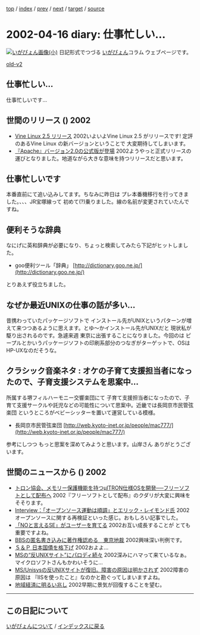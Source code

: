 [top](https://igapyon.github.io/diary/) 
 / [index](https://igapyon.github.io/diary/2002/index.html) 
 / [prev](https://igapyon.github.io/diary/2002/ig020418.html) 
 / [next](https://igapyon.github.io/diary/2002/ig020412.html) 
 / [target](https://igapyon.github.io/diary/2002/ig020416.html) 
 / [source](https://github.com/igapyon/diary/blob/gh-pages/2002/ig020416.html.src.md) 

2002-04-16 diary: 仕事忙しい…
=====================================================================================================
[![いがぴょん画像(小)](https://igapyon.github.io/diary/images/iga200306s.jpg "いがぴょん")](https://igapyon.github.io/diary/memo/memoigapyon.html) 日記形式でつづる [いがぴょん](https://igapyon.github.io/diary/memo/memoigapyon.html)コラム ウェブページです。

[old-v2](ig020416-orig.html)

## 仕事忙しい…

仕事忙しいです…


## 世間のリリース () 2002

* [Vine Linux 2.5 リリース](http://vinelinux.org/PR/press20020415.html)  2002いよいよVine Linux 2.5 がリリースです! 定評のあるVine Linux の新バージョンということで 大変期待してしまいます。
* [『Apache』バージョン2.0の公式版が登場](http://japan.cnet.com/Enterprise/News/2002/Item/020409-5.html)  2002ようやっと正式リリースの運びとなりました。地道ながら大きな意味を持つリリースだと思います。

## 仕事忙しいです

本番直前にて追い込みしてます。ちなみに昨日は プレ本番機移行を行ってきました。、、、JR宝塚線って 初めて(?)乗りました。線の名前が変更されていたんですね。

## 便利そうな辞典

なにげに英和辞典が必要になり、ちょっと検索してみたら下記がヒットしました。

* goo便利ツール「辞典」
  [http://dictionary.goo.ne.jp/](http://dictionary.goo.ne.jp/)

とりあえず役立ちました。

## なぜか最近UNIXの仕事の話が多い…

昔携わっていたパッケージソフトで インストール先がUNIXというパターンが増えて来つつあるように思えます。とゆ～かインストール先がUNIXだと 現状私が駆り出されるのです。急遽来週 東京に出張することになりました。今回のは ピープルとかいうパッケージソフトの印刷系部分のつなぎがターゲットで、OSは
HP-UXなのだそうな。

## クラシック音楽ネタ : オケの子育て支援担当者になったので、子育支援システムを思案中…

所属する堺フィルハーモニー交響楽団にて 子育て支援担当者になったので、子育て支援サークルや託児などの可能性について思案中。近畿では長岡京市民管弦楽団 というところがベビーシッターを置いて運営している模様。

* 長岡京市民管弦楽団
  [http://web.kyoto-inet.or.jp/people/mac777/](http://web.kyoto-inet.or.jp/people/mac777/)

参考にしつつ もっと思案を深めてみようと思います。山岸さん ありがとうございます。

## 世間のニュースから () 2002

* [トロン協会、メモリー保護機能を持つμITRON仕様OSを開発──フリーソフトとして配布へ](http://linux.ascii24.com/linux/news/today/2002/04/15/635200-000.html)  2002『フリーソフトとして配布』のクダリが大変に興味をそそります。
* [Interview：「オープンソース運動は順調」とエリック・レイモンド氏](http://www.zdnet.co.jp/enterprise/0204/05/02040504.html)  2002オープンソースに関する再検証といった感じ。おもしろい記事でした。
* [「NOと言えるSE」がユーザーを育てる](http://itpro.nikkeibp.co.jp/free/ITPro/OPINION/20020414/1/)  2002お互い成長することが とても重要ですよね。
* [BBSの匿名書き込みに著作権認める　東京地裁](http://www.zdnet.co.jp/news/bursts/0204/15/13.html)  2002興味深い判例です。
* [Ｓ＆Ｐ 日本国債を格下げ](http://www.nhk.or.jp/news/2002/04/16/grri84000000bkwd.html)  2002およよ…
* [MSの“反UNIXサイト”にパロディ続々](http://www.zdnet.co.jp/news/bursts/0204/08/01.html)  2002深みにハマって来ているなぁ。マイクロソフトさんもかわいそうに…
* [MS/Unisysの反UNIXサイトが復旧。障害の原因は明かされず](http://www.zdnet.co.jp/news/0204/05/e_unisys.html)  2002障害の原因は 『IISを使ったこと』なのかと勘ぐってしまいますよね。
* [地域経済に明るい兆し](http://www.nhk.or.jp/news/2002/04/16/grri84000000bl9c.html)  2002早期に景気が回復することを望む。

----------------------------------------------------------------------------------------------------

## この日記について
[いがぴょんについて](https://igapyon.github.io/diary/memo/memoigapyon.html) / [インデックスに戻る](https://igapyon.github.io/diary/idxall.html)
